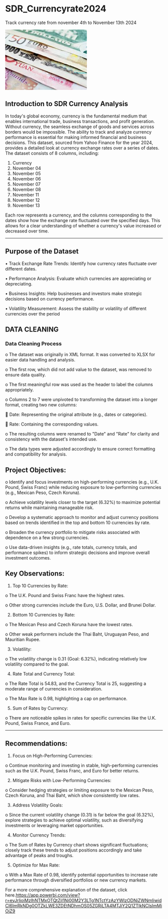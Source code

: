 # SDR_Currencyrate2024
Track currency rate from november 4th to November 13th 2024

 ![](foreign_notes.jpg)


## Introduction to SDR Currency Analysis
In today's global economy, currency is the fundamental medium that enables international trade, business transactions, and profit generation. Without currency, the seamless exchange of goods and services across borders would be impossible. The ability to track and analyze currency performance is essential for making informed financial and business decisions.
This dataset, sourced from Yahoo Finance for the year 2024, provides a detailed look at currency exchange rates over a series of dates. The dataset consists of 8 columns, including:
1.	Currency
2.	November 04
3.	November 05
4.	November 06
5.	November 07
6.	November 08
7.	November 11
8.	November 12
9.	November 13

Each row represents a currency, and the columns corresponding to the dates show how the exchange rate fluctuated over the specified days. This allows for a clear understanding of whether a currency's value increased or decreased over time.
________________________________________
## Purpose of the Dataset

•	Track Exchange Rate Trends: Identify how currency rates fluctuate over different dates.

•	Performance Analysis: Evaluate which currencies are appreciating or depreciating.

•	Business Insights: Help businesses and investors make strategic decisions based on currency performance.

•	Volatility Measurement: Assess the stability or volatility of different currencies over the period

## DATA CLEANING
### Data Cleaning Process
o	The dataset was originally in XML format. It was converted to XLSX for easier data handling and analysis.

o	The first row, which did not add value to the dataset, was removed to ensure data quality.

o	The first meaningful row was used as the header to label the columns appropriately.

o	Columns 2 to 7 were unpivoted to transforming the dataset into a longer format, creating two new columns:

	Date: Representing the original attribute (e.g., dates or categories).

	Rate: Containing the corresponding values.

o	The resulting columns were renamed to "Date" and "Rate" for clarity and consistency with the dataset's intended use.

o	The data types were adjusted accordingly to ensure correct formatting and compatibility for analysis.

## Project Objectives:
o	Identify and focus investments on high-performing currencies (e.g., U.K. Pound, Swiss Franc) while reducing exposure to low-performing currencies (e.g., Mexican Peso, Czech Koruna).

o	Achieve volatility levels closer to the target (6.32%) to maximize potential returns while maintaining manageable risk.

o	Develop a systematic approach to monitor and adjust currency positions based on trends identified in the top and bottom 10 currencies by rate.

o	Broaden the currency portfolio to mitigate risks associated with dependence on a few strong currencies.

o	Use data-driven insights (e.g., rate totals, currency totals, and performance spikes) to inform strategic decisions and improve overall investment outcomes.

## Key Observations:

1.	Top 10 Currencies by Rate:
   
o	The U.K. Pound and Swiss Franc have the highest rates.

o	Other strong currencies include the Euro, U.S. Dollar, and Brunei Dollar.

2.	Bottom 10 Currencies by Rate:
   
o	The Mexican Peso and Czech Koruna have the lowest rates.

o	Other weak performers include the Thai Baht, Uruguayan Peso, and Mauritian Rupee.

3.	Volatility:
   
o	The volatility change is 0.31 (Goal: 6.32%), indicating relatively low volatility compared to the goal.

4.	Rate Total and Currency Total:
   
o	The Rate Total is 54.83, and the Currency Total is 25, suggesting a moderate range of currencies in consideration.

o	The Max Rate is 0.98, highlighting a cap on performance.

5.	Sum of Rates by Currency:
   
o	There are noticeable spikes in rates for specific currencies like the U.K. Pound, Swiss France, and Euro.
________________________________________
## Recommendations:
1.	Focus on High-Performing Currencies:
   
o	Continue monitoring and investing in stable, high-performing currencies such as the U.K. Pound, Swiss Franc, and Euro for better returns.

2.	Mitigate Risks with Low-Performing Currencies:
   
o	Consider hedging strategies or limiting exposure to the Mexican Peso, Czech Koruna, and Thai Baht, which show consistently low rates.

3.	Address Volatility Goals:
   
o	Since the current volatility change (0.31) is far below the goal (6.32%), explore strategies to achieve optimal volatility, such as diversifying investments or leveraging market opportunities.

4.	Monitor Currency Trends:
   
o	The Sum of Rates by Currency chart shows significant fluctuations; closely track these trends to adjust positions accordingly and take advantage of peaks and troughs.

5.	Optimize for Max Rate:
   
o	With a Max Rate of 0.98, identify potential opportunities to increase rate performance through diversified portfolios or new currency markets.

For a more comprehensive explanation of the dataset, click here.https://app.powerbi.com/view?r=eyJrIjoiMzlhNTMxOTQtZjI1Ni00M2Y3LTg1NTctYzAzYWIzODNiZWNmIiwidCI6ImRkNDg0OTZkLWE3ZDEtNDhmOS05ZGRiLTA4MTJiY2Q1ZTlkNCIsImMiOjZ9
